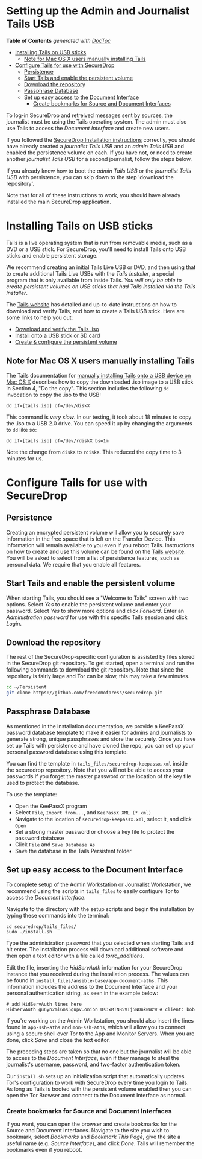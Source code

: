 # Setting up the Admin and Journalist Tails USB

<!-- START doctoc generated TOC please keep comment here to allow auto update -->
<!-- DON'T EDIT THIS SECTION, INSTEAD RE-RUN doctoc TO UPDATE -->
**Table of Contents**  *generated with [DocToc](http://doctoc.herokuapp.com/)*

- [Installing Tails on USB sticks](#installing-tails-on-usb-sticks)
  - [Note for Mac OS X users manually installing Tails](#note-for-mac-os-x-users-manually-installing-tails)
- [Configure Tails for use with SecureDrop](#configure-tails-for-use-with-securedrop)
  - [Persistence](#persistence)
  - [Start Tails and enable the persistent volume](#start-tails-and-enable-the-persistent-volume)
  - [Download the repository](#download-the-repository)
  - [Passphrase Database](#passphrase-database)
  - [Set up easy access to the Document Interface](#set-up-easy-access-to-the-document-interface)
    - [Create bookmarks for Source and Document Interfaces](#create-bookmarks-for-source-and-document-interfaces)

<!-- END doctoc generated TOC please keep comment here to allow auto update -->

To log-in SecureDrop and retreived messages sent by sources, the journalist must be using the Tails operating system. The admin must also use Tails to access the *Document Interface* and create new users. 

If you followed the [SecureDrop Installation instructions](/docs/install.md) correctly, you should have already created a *journalist Tails USB* and an *admin Tails USB* and enabled the persistence volume on each. If you have not, or need to create another *journalist Tails USB* for a second journalist, follow the steps below. 

If you already know how to boot the *admin Tails USB* or the *journalist Tails USB* with persistence, you can skip down to the step 'download the repository'.

Note that for all of these instructions to work, you should have already installed the main SecureDrop application. 

# Installing Tails on USB sticks

Tails is a live operating system that is run from removable media, such as a DVD or a USB stick. For SecureDrop, you'll need to install Tails onto USB sticks and enable persistent storage.

We recommend creating an initial Tails Live USB or DVD, and then using that to create additional Tails Live USBs with the *Tails Installer*, a special program that is only available from inside Tails. *You will only be able to create persistent volumes on USB sticks that had Tails installed via the Tails Installer*.

The [Tails website](https://tails.boum.org/) has detailed and up-to-date instructions on how to download and verify Tails, and how to create a Tails USB stick. Here are some links to help you out:

* [Download and verify the Tails .iso](https://tails.boum.org/download/index.en.html)
* [Install onto a USB stick or SD card](https://tails.boum.org/doc/first_steps/installation/index.en.html)
* [Create & configure the persistent volume](https://tails.boum.org/doc/first_steps/persistence/configure/index.en.html)

## Note for Mac OS X users manually installing Tails

The Tails documentation for [manually installing Tails onto a USB device on Mac OS X](https://tails.boum.org/doc/first_steps/installation/manual/mac/index.en.html) describes how to copy the downloaded .iso image to a USB stick in Section 4, "Do the copy". This section includes the following `dd` invocation to copy the .iso to the USB:

```
dd if=[tails.iso] of=/dev/diskX
```

This command is *very slow*. In our testing, it took about 18 minutes to copy the .iso to a USB 2.0 drive. You can speed it up by changing the arguments to `dd` like so:

```
dd if=[tails.iso] of=/dev/rdiskX bs=1m
```

Note the change from `diskX` to `rdiskX`. This reduced the copy time to 3 minutes for us.

# Configure Tails for use with SecureDrop

## Persistence

Creating an encrypted persistent volume will allow you to securely save information in the free space that is left on the Transfer Device. This information will remain available to you even if you reboot Tails. Instructions on how to create and use this volume can be found on the [Tails website](https://tails.boum.org/doc/first_steps/persistence/index.en.html). You will be asked to select from a list of persistence features, such as personal data. We require that you enable **all** features.

## Start Tails and enable the persistent volume

When starting Tails, you should see a "Welcome to Tails" screen with two options. Select *Yes* to enable the persistent volume and enter your password. Select *Yes* to show more options and click *Forward*. Enter an *Administration password* for use with this specific Tails session and click *Login*.

## Download the repository

The rest of the SecureDrop-specific configuration is assisted by files stored in the SecureDrop git repository. To get started, open a terminal and run the following commands to download the git repository. Note that since the repository is fairly large and Tor can be slow, this may take a few minutes.

```sh
cd ~/Persistent
git clone https://github.com/freedomofpress/securedrop.git
```

## Passphrase Database

As mentioned in the installation documentation, we provide a KeePassX password database template to make it easier for admins and journalists to generate strong, unique passphrases and store the securely. Once you have set up Tails with persistence and have cloned the repo, you can set up your personal password database using this template.

You can find the template in `tails_files/securedrop-keepassx.xml` inside the securedrop repository. Note that you will not be able to access your passwords if you forget the master password or the location of the key file used to protect the database.

To use the template:

 * Open the KeePassX program
 * Select `File`, `Import from...`, and `KeePassX XML (*.xml)`
 * Navigate to the location of `securedrop-keepassx.xml`, select it, and click `Open`
 * Set a strong master password or choose a key file to protect the password database
 * Click `File` and `Save Database As`
 * Save the database in the Tails Persistent folder

## Set up easy access to the Document Interface

To complete setup of the Admin Workstation or Journalist Workstation, we recommend using the scripts in `tails_files` to easily configure Tor to access the *Document Interface*.

Navigate to the directory with the setup scripts and begin the installation by typing these commands into the terminal:

```
cd securedrop/tails_files/
sudo ./install.sh
```

Type the administration password that you selected when starting Tails and hit enter. The installation process will download additional software and then open a text editor with a file called *torrc_additions*.

Edit the file, inserting the *HidServAuth* information for your SecureDrop instance that you received during the installation process. The values can be found in `install_files/ansible-base/app-document-aths`. This information includes the address to the Document Interface and your personal authentication string, as seen in the example below:

```
# add HidServAuth lines here
HidServAuth gu6yn2ml6ns5qupv.onion Us3xMTN85VIj5NOnkNWzW # client: bob
```

If you're working on the Admin Workstation, you should also insert the lines found in `app-ssh-aths` and `mon-ssh-aths`, which will allow you to connect using a secure shell over Tor to the App and Monitor Servers. When you are done, click *Save* and close the text editor.

The preceding steps are taken so that no one but the journalist will be able to access to the *Document Interface*, even if they manage to steal the journalist's username, password, and two-factor authentication token.

Our `install.sh` sets up an initialization script that automatically updates Tor's configuration to work with SecureDrop every time you login to Tails. As long as Tails is booted with the persistent volume enabled then you can open the Tor Browser and connect to the Document Interface as normal.

### Create bookmarks for Source and Document Interfaces

If you want, you can open the browser and create bookmarks for the Source and Document Interfaces. Navigate to the site you wish to bookmark, select *Bookmarks* and *Bookmark This Page*, give the site a useful name (e.g. *Source Interface*), and click *Done*. Tails will remember the bookmarks even if you reboot.
